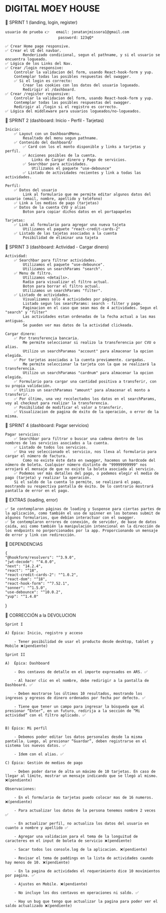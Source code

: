 
<h1>DIGITAL MOEY HOUSE</h1>

🔷  SPRINT 1 (landing, login, register)    

    usuario de prueba 👉   email: jonatanjmissora1@gmail.com
                            password: 123qQ*

    ✅ Crear Home page responsive.
    ✅ Crear el UI del navbar.
            Renderizado condicional, segun el pathname, y si el usuario se encuentra logueado.
    ✅ Lógica de los Links del Nav.
    ✅ Crear /login responsive:
        Controlar la validacion del form, usando React-hook-form y yup.
        Contemplar todas las posibles respuestas del swagger.
        ✅ Si el login es correcto:
            Crear las cookies con los datos del usuario logueado.
            Redirigir al /dashboard.
    ✅ Crear /register responsive:
        Controlar la validacion del form, usando React-hook-form y yup.
        Contemplar todas las posibles respuestas del swagger.
        Redirigir al /login si el registro es correcto.
    ✅ Lógica del middleware para usuarios logueados/no-logueados.


🔷  SPRINT 2 (dashboard: Inicio - Perfil - Tarjetas)

    Inicio:
        ✅ Layout con un DashboardMenu.
            Resaltado del menu segun pathname.
        ✅ Contenido del dashboard/
            ✅ Card con los el monto disponible y links a tarjetas y perfil.
            ✅ Acciones posibles de la cuenta.
                Links de Cargar dinero y Pago de servicios.
            ✅ Searchbar para actividades.
                Utilizamos el paquete "use-debounce"
            ✅ Listado de actividades recientes y link a todas las actividades.

    Perfil:
        ✅ Datos del usuario
            Link al formulario que me permite editar algunos datos del usuario (email, nombre, apellido y teléfono)
        ✅ Link a los medios de pago (tarjetas)
        ✅ Datos de la cuenta CVU y alias
            Boton para copiar dichos datos en el portapapeles

    Tarjetas:
        ✅ Link al formulario para agregar una nueva tajeta
            Utilizamos el paquete "react-credit-cards-2"
        ✅ Listado de las tajetas asociadas a la cuenta
            Posibilidad de eliminar una tajeta


🔷  SPRINT 3 (dashboard: Actividad - Cargar dinero)

    Actividad:
        ✅ Searchbar para filtrar actividades.
            Utilizamos el paquete "use-debounce".
            Utilizamos un searchParams "search".
        ✅ Menu de filtro.
            Utilizamos <details>.
            Radio para visualizar el filtro actual.
            Boton para borrar el filtro actual.
            Utilizamos un searchParams "filter".
        ✅ Listado de actividades.
            Visualizamos sólo 4 actividades por página.
            Listado segun los searcParams: search - filter y page.
            Paginacion en el caso que sean mas de 4 actividades. Segun el "search" y "filter"
            Las actividades estan ordenadas de la fecha actual a las mas antiguas.
            Se pueden ver mas datos de la actividad clickeada.

    Cargar dinero:
        ✅ Por transferencia bancaria.
            Me permite seleccionar si realizo la transferencia por CVU o alias.
            Utilizo un searchParamas "account" para almacenar la opcion elegida.
        ✅ Por tarjetas asociadas a la cuenta previamente. cargadas.
            Me permite seleccionar la tarjeta con la que se realizará la transferencia.
            Utilizo un searchParamas "cardnum" para almacenar la opcion elegida.
        ✅ Formulario para cargar una cantidad positiva a transferir, con su propia validación.
        ✅ Utilizo un searchParamas "amount" para almacenar el monto a transferir.
        ✅ Por último, una vez recolectados los datos en el searchParams, voy al checkout para realizar la transferencia.
        ✅ Posibilidad de modificar el valor a transferir.
        ✅ Visualizacion de pagina de éxito de la operación, o error de la misma.

🔷  SPRINT 4 (dashboard: Pagar servicios)

    Pagar servicios:
        ✅ Searchbar para filtrar o buscar una cadena dentro de los nombres de los servicios asociados a la cuenta.
        ✅ Listado de todos los servicios.
        ✅ Una vez seleccionado el servicio, nos lleva al formulario para cargar el número de factura.
            Como no existe éste dato en swagger, hacemos un hardcode del número de boleta. Cualquier número distinto de "99999999999" nos arrojará el mensaje de que no existe la boleta asociada al servicio.
        ✅ Podemos ver más detalles del pago, o podemos elegir el medio de pago (tarjeta) y realizar la operación.
        Si el saldo de la cuenta lo permite, se realizará el pago, mostrando su respectiva pantalla de éxito. De lo contrario mostrará pantalla de error en el pago.

🔷  EXTRAS (loading, error)

    ✅ Se contemplaron páginas de loading y Suspense para ciertas partes de la aplicación, como también el uso de spinner en los botones submit de algunos formularios, que debían interactuar con el swagger.
    ✅ Se contemplaron errores de conexión, de servidor, de base de datos caida, asi como también la manipulación intencional en la dirección de los endpoints no porporcionados por la app. Proporcionando un mensaje de error y link con redirección.  

🔷  DEPENDENCIAS

    {
    "@hookform/resolvers": "^3.9.0",
    "jwt-decode": "^4.0.0",
    "next": "14.2.4",
    "react": "^18",
    "react-credit-cards-2": "^1.0.2",
    "react-dom": "^18",
    "react-hook-form": "^7.52.1",
    "sonner": "^1.5.0",
    "use-debounce": "^10.0.2",
    "yup": "^1.4.0"
  }

  🔷  CORRECCIÓN a la DEVOLUCION

    Sprint I

    A) Épica: Inicio, registro y acceso

        - Tener posibilidad de usar el producto desde desktop, tablet y Mobile ❌(pendiente)

    Sprint II

    A)  Épica: Dashboard

        - Dos centavos de detalle en el importe expresados en ARS. ✅

        - Al hacer clic en el nombre, debe redirigir a la pantalla de Dashboard. ✅

        - Deben mostrarse los últimos 10 resultados, mostrando los ingresos y egresos de dinero ordenados por fecha por defecto. ✅

        - Tiene que tener un campo para ingresar la búsqueda que al presionar “Enter”, en un futuro, redirija a la sección de “Mi actividad” con el filtro aplicado. ✅

    
    B) Épica: Mi perfil

        - Debemos poder editar los datos personales desde la misma pantalla. Luego, al presionar “Guardar”, deben registrarse en el sistema los nuevos datos. ✅

        - Idem con el alias. ✅

    C) Épica: Gestión de medios de pago

        - Deben poder darse de alta un máximo de 10 tarjetas. En caso de llegar al límite, mostrar un mensaje indicando que se llegó al mismo. ❌(pendiente)

    Observaciones:

        - En el formulario de tarjetas puedo colocar mas de 16 numeros. ❌(pendiente)

        - Para actualizar los datos de la persona tenemos nombre 2 veces ✅

        - En actualizar perfil, no actualiza los datos del usuario en cuanto a nombre y apellido ✅

        - Agregar una validacion para el tema de la longuitud de caracteres en el input de boleta de servicio ❌(pendiente)

        - Sacar todos los console.log de la aplicacion. ❌(pendiente)

        - Revisar el tema de paddings en la lista de actividades caundo hay menos de 10. ❌(pendiente)

        - En la pagina de actividades el requerimiento dice 10 movimientos por pagina. ✅

        - Ajustes en Mobile. ❌(pendiente)

        - No incluye los dos centavos en operaciones ni saldo. ✅

        - Hay un bug que tengo que actualizar la pagina para poder ver el saldo actualizado ❌(pendiente)



